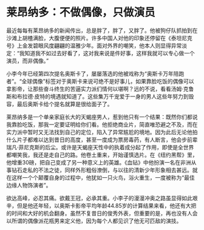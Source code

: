 # 莱昂纳多：不做偶像，只做演员

最近每每有莱昂纳多的新闻传出，总是胖了，胖了，又胖了。他被狗仔队抓拍到在沙滩上胡楂满脸，大腹便便的照片。许多中国人对他的印象还停留在《泰坦尼克号》上金发碧眼风度翩翩的温雅少年。面对外界的嘲笑，他本人则显得异常淡定：“我知道我不如过去好看了，这对我来说是件好事，这样我就可以专心做一个演员，而非偶像。” 

小李今年已经第四次提名奥斯卡了，屡屡落选的他被戏称为“奥斯卡万年陪跑者”。“全球偶像”标签对于奥斯卡来说可绝不是好事儿，如果靠脸吃饭的偶像可以拿影帝，让那些奋斗终生的苦逼实力派们情何以堪啊？远的不说，看看汤姆·克鲁斯和布拉德·皮特的境遇就知道了。这些集万千宠爱于一身的男人这些年努力到毁容，最后奥斯卡给个提名就算是很给面子了。 

莱昂纳多是一个单亲家庭长大的天蝎座男人，惹到他只有一个结果：既然你们都说我靠脸吃饭，那我一定要证明给你们看。他拒绝商业片，简直唯恐避之不及，而在实力派中暂时又无法找到自己的定位，陷入了异常尴尬的境地。因为此后无论他拍什么片子都难以达到昔日的高度，甚至一度成为票房毒药，有人断言，他会步前辈瑞凡·菲尼克斯的后尘。或许是天蝎座天性中的执着成分起了作用，即使是全世界都嘲笑我，我还是走自己的路。他卷土重来，开始谨慎选片。在《纽约黑帮》里，他增重30磅，把自己变成了另一种意义上的英雄。《血钻》中他扮演一名在非洲从事钻石走私的不法之徒，同样外形粗俗潦倒，与以往的清新少年形象相去甚远。就在这样一个个颠覆自身的过程中，他犹如一只火鸟，浴火重生，一度被称为“最佳边缘人物饰演者”。 

欲达高峰，必忍其痛。欲戴王冠，必承其重。小李子的漫漫冲奥之路虽显得如此艰辛，但是他还年轻，以奥斯卡影帝平均年龄44.85岁的计算结果来看，他还有大把的时间和大好的机会翻身。虽然不复昔日的俊秀外表，但重要的是，再也没有人会以所谓的偶像派花瓶男来定义他，因为每个人都见识了他无可匹敌的演技。